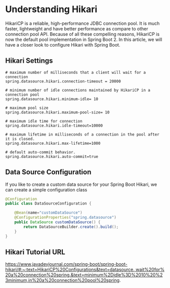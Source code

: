 # Understanding Hikari

HikariCP is a reliable, high-performance JDBC connection pool. It is much faster, lightweight and have better performance as compare to other connection pool API. Because of all these compelling reasons, HikariCP is now the default pool implementation in Spring Boot 2. In this article, we will have a closer look to configure Hikari with Spring Boot.

## Hikari Settings

```
# maximum number of milliseconds that a client will wait for a connection
spring.datasource.hikari.connection-timeout = 20000

# minimum number of idle connections maintained by HikariCP in a connection pool
spring.datasource.hikari.minimum-idle= 10 

# maximum pool size
spring.datasource.hikari.maximum-pool-size= 10

# maximum idle time for connection
spring.datasource.hikari.idle-timeout=10000

# maximum lifetime in milliseconds of a connection in the pool after it is closed.
spring.datasource.hikari.max-lifetime=1000

# default auto-commit behavior.
spring.datasource.hikari.auto-commit=true
```

## Data Source Configuration

If you like to create a custom data source for your Spring Boot Hikari, we can create a simple configuration class

```java
@Configuration
public class DataSourceConfiguration {

    @Bean(name="customDataSource")
    @ConfigurationProperties("spring.datasource")
    public DataSource customDataSource() {
        return DataSourceBuilder.create().build();
    }
}
```

## Hikari Tutorial URL

https://www.javadevjournal.com/spring-boot/spring-boot-hikari/#:~:text=HikariCP%20Configurations&text=datasource.,wait%20for%20a%20connection%20spring.&text=minimum%2Didle%3D%2010%20%23minimum,in%20a%20connection%20pool%20spring.
